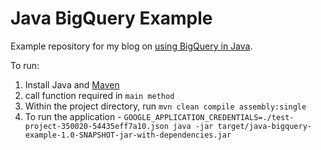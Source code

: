 # Java BigQuery Example

Example repository for my blog on [using BigQuery in Java](https://www.sohamkamani.com/java/bigquery/).

To run:

1. Install Java and [Maven](https://maven.apache.org/install.html)
2. call function required in ```main method``` 
3. Within the project directory, run `mvn clean compile assembly:single`
4. To run the application - `GOOGLE_APPLICATION_CREDENTIALS=./test-project-350020-54435eff7a10.json java -jar target/java-bigquery-example-1.0-SNAPSHOT-jar-with-dependencies.jar`